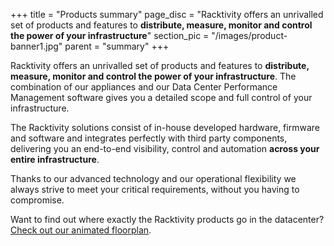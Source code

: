 +++
title = "Products summary"
page_disc = "Racktivity offers an unrivalled set of products and features to **distribute, measure, monitor and control the power of your infrastructure**"
section_pic = "/images/product-banner1.jpg"
parent = "summary"
+++

Racktivity offers an unrivalled set of products and features to **distribute, measure, monitor and control the power of your infrastructure**.
The combination of our appliances and our Data Center Performance Management software gives you a detailed scope and full control of your infrastructure.

The Racktivity solutions consist of in-house developed hardware, firmware and software and integrates perfectly with third party components, delivering you an end-to-end visibility, control and automation **across your entire infrastructure**.

Thanks to our advanced technology and our operational flexibility we always strive to meet your critical requirements, without you having to compromise.

Want to find out where exactly the Racktivity products go in the datacenter? [Check out our animated floorplan](/floorplan).

